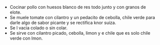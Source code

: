 - Cocinar pollo con huesos blanco de res todo junto y con granos de elote.
- Se muele tomate con cilantro y un pedacito de cebolla, chile verde para darle algo de sabor picante y se rectifica knor suiza.
- Se l vacia colado o sin colar.
- Se sirve con cilantro picado, cebolla, limon y e chile que es solo chile verde con lmon.
